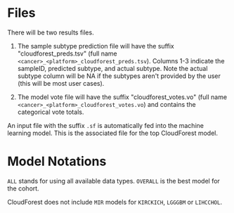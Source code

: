 # Files

There will be two results files.

1. The sample subtype prediction file will have the suffix "cloudforest_preds.tsv" (full name
`<cancer>_<platform>_cloudforest_preds.tsv`). Columns
1-3 indicate the sampleID, predicted subtype, and actual subtype.  Note
the actual subtype column will be NA if the subtypes aren't provided by
the user (this will be most user cases).

2. The model vote file will have the suffix "cloudforest_votes.vo" (full name `<cancer>_<platform>_cloudforest_votes.vo`) and contains the categorical vote totals.  

An input file with the suffix `.sf` is automatically fed into the machine learning model. This is the associated file for the top CloudForest model.

# Model Notations

`ALL` stands for using all available data types.  `OVERALL` is the best model
for the cohort.  

CloudForest does not include `MIR` models for `KIRCKICH`, `LGGGBM` or `LIHCCHOL`.
